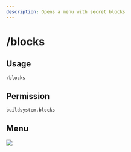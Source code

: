 ```yaml
---
description: Opens a menu with secret blocks
---
```


# /blocks

## Usage

```
/blocks
```

## Permission

```
buildsystem.blocks
```

## Menu

![](../.gitbook/assets/blocks.png)

